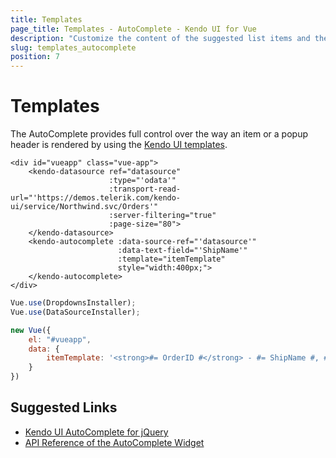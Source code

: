 ```yaml
---
title: Templates
page_title: Templates - AutoComplete - Kendo UI for Vue
description: "Customize the content of the suggested list items and the suggested list elements of a Kendo UI AutoComplete wrapper for Vue."
slug: templates_autocomplete
position: 7
---
```


# Templates

The AutoComplete provides full control over the way an item or a popup header is rendered by using the [Kendo UI templates](https://docs.telerik.com/kendo-ui/framework/templates/overview).

```html-preview
<div id="vueapp" class="vue-app">
    <kendo-datasource ref="datasource"
                      :type="'odata'"
                      :transport-read-url="'https://demos.telerik.com/kendo-ui/service/Northwind.svc/Orders'"
                      :server-filtering="true"
                      :page-size="80">
    </kendo-datasource>
    <kendo-autocomplete :data-source-ref="'datasource'"
                        :data-text-field="'ShipName'"
                        :template="itemTemplate"
                        style="width:400px;">
    </kendo-autocomplete>
</div>
```
```js
Vue.use(DropdownsInstaller);
Vue.use(DataSourceInstaller);

new Vue({
    el: "#vueapp",
    data: {
        itemTemplate: '<strong>#= OrderID #</strong> - #= ShipName #, #= ShipCountry #'
    }
})
```

## Suggested Links

* [Kendo UI AutoComplete for jQuery](https://docs.telerik.com/kendo-ui/controls/editors/autocomplete/overview)
* [API Reference of the AutoComplete Widget](https://docs.telerik.com/kendo-ui/api/javascript/ui/autocomplete)
